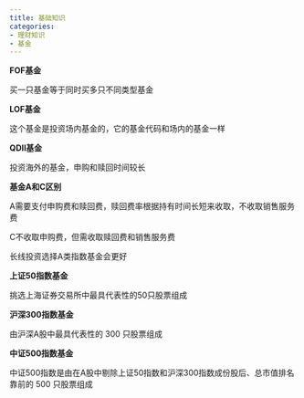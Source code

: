 ```yaml
---
title: 基础知识
categories: 
- 理财知识
- 基金
---
```


**FOF基金**

买一只基金等于同时买多只不同类型基金

**LOF基金**

这个基金是投资场内基金的，它的基金代码和场内的基金一样

**QDII基金**

投资海外的基金，申购和赎回时间较长

**基金A和C区别**

A需要支付申购费和赎回费，赎回费率根据持有时间长短来收取，不收取销售服务费

C不收取申购费，但需收取赎回费和销售服务费

长线投资选择A类指数基金会更好

**上证50指数基金**

挑选上海证券交易所中最具代表性的50只股票组成

**沪深300指数基金**

由沪深A股中最具代表性的 300 只股票组成

**中证500指数基金**

中证500指数是由在A股中剔除上证50指数和沪深300指数成份股后、总市值排名靠前的 500 只股票组成











